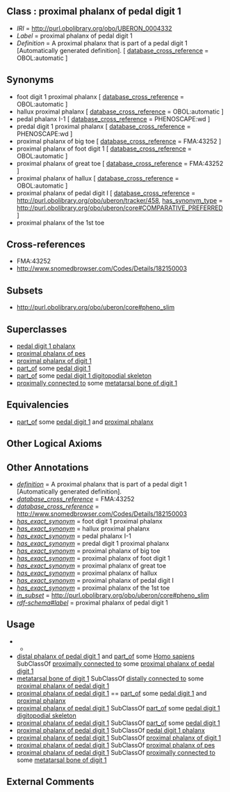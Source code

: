 
## Class : proximal phalanx of pedal digit 1

 * *IRI* = http://purl.obolibrary.org/obo/UBERON_0004332
 * *Label* = proximal phalanx of pedal digit 1
 * *Definition* = A proximal phalanx that is part of a pedal digit 1 [Automatically generated definition]. [ [database_cross_reference](../../ef/oboInOwl#hasDbXref.md) = OBOL:automatic ]

## Synonyms

 * foot digit 1 proximal phalanx [ [database_cross_reference](../../ef/oboInOwl#hasDbXref.md) = OBOL:automatic ]
 * hallux proximal phalanx [ [database_cross_reference](../../ef/oboInOwl#hasDbXref.md) = OBOL:automatic ]
 * pedal phalanx I-1 [ [database_cross_reference](../../ef/oboInOwl#hasDbXref.md) = PHENOSCAPE:wd ]
 * predal digit 1 proximal phalanx [ [database_cross_reference](../../ef/oboInOwl#hasDbXref.md) = PHENOSCAPE:wd ]
 * proximal phalanx of big toe [ [database_cross_reference](../../ef/oboInOwl#hasDbXref.md) = FMA:43252 ]
 * proximal phalanx of foot digit 1 [ [database_cross_reference](../../ef/oboInOwl#hasDbXref.md) = OBOL:automatic ]
 * proximal phalanx of great toe [ [database_cross_reference](../../ef/oboInOwl#hasDbXref.md) = FMA:43252 ]
 * proximal phalanx of hallux [ [database_cross_reference](../../ef/oboInOwl#hasDbXref.md) = OBOL:automatic ]
 * proximal phalanx of pedal digit I [ [database_cross_reference](../../ef/oboInOwl#hasDbXref.md) = http://purl.obolibrary.org/obo/uberon/tracker/458, [has_synonym_type](../../pe/oboInOwl#hasSynonymType.md) = http://purl.obolibrary.org/obo/uberon/core#COMPARATIVE_PREFERRED ]
 * proximal phalanx of the 1st toe

## Cross-references

 * FMA:43252
 * http://www.snomedbrowser.com/Codes/Details/182150003

## Subsets

 * http://purl.obolibrary.org/obo/uberon/core#pheno_slim

## Superclasses

 * [pedal digit 1 phalanx](../../UBERON/40/UBERON_0003640.md)
 * [proximal phalanx of pes](../../UBERON/68/UBERON_0003868.md)
 * [proximal phalanx of digit 1](../../UBERON/01/UBERON_0014501.md)
 * [part_of](../../BFO/50/BFO_0000050.md) some [pedal digit 1](../../UBERON/31/UBERON_0003631.md)
 * [part_of](../../BFO/50/BFO_0000050.md) some [pedal digit 1 digitopodial skeleton](../../UBERON/31/UBERON_5103631.md)
 * [proximally connected to](../../core#proximally/to/core#proximally_connected_to.md) some [metatarsal bone of digit 1](../../UBERON/50/UBERON_0003650.md)

## Equivalencies

 * [part_of](../../BFO/50/BFO_0000050.md) some [pedal digit 1](../../UBERON/31/UBERON_0003631.md) and [proximal phalanx](../../UBERON/02/UBERON_0004302.md)

## Other Logical Axioms


## Other Annotations

 * *[definition](../../IAO/15/IAO_0000115.md)* = A proximal phalanx that is part of a pedal digit 1 [Automatically generated definition].
 * *[database_cross_reference](../../ef/oboInOwl#hasDbXref.md)* = FMA:43252
 * *[database_cross_reference](../../ef/oboInOwl#hasDbXref.md)* = http://www.snomedbrowser.com/Codes/Details/182150003
 * *[has_exact_synonym](../../ym/oboInOwl#hasExactSynonym.md)* = foot digit 1 proximal phalanx
 * *[has_exact_synonym](../../ym/oboInOwl#hasExactSynonym.md)* = hallux proximal phalanx
 * *[has_exact_synonym](../../ym/oboInOwl#hasExactSynonym.md)* = pedal phalanx I-1
 * *[has_exact_synonym](../../ym/oboInOwl#hasExactSynonym.md)* = predal digit 1 proximal phalanx
 * *[has_exact_synonym](../../ym/oboInOwl#hasExactSynonym.md)* = proximal phalanx of big toe
 * *[has_exact_synonym](../../ym/oboInOwl#hasExactSynonym.md)* = proximal phalanx of foot digit 1
 * *[has_exact_synonym](../../ym/oboInOwl#hasExactSynonym.md)* = proximal phalanx of great toe
 * *[has_exact_synonym](../../ym/oboInOwl#hasExactSynonym.md)* = proximal phalanx of hallux
 * *[has_exact_synonym](../../ym/oboInOwl#hasExactSynonym.md)* = proximal phalanx of pedal digit I
 * *[has_exact_synonym](../../ym/oboInOwl#hasExactSynonym.md)* = proximal phalanx of the 1st toe
 * *[in_subset](../../et/oboInOwl#inSubset.md)* = http://purl.obolibrary.org/obo/uberon/core#pheno_slim
 * *[rdf-schema#label](../../el/rdf-schema#label.md)* = proximal phalanx of pedal digit 1

## Usage

 * -
 * [distal phalanx of pedal digit 1](../../UBERON/15/UBERON_0004315.md) and [part_of](../../BFO/50/BFO_0000050.md) some [Homo sapiens](../../NCBITaxon/06/NCBITaxon_9606.md) SubClassOf [proximally connected to](../../core#proximally/to/core#proximally_connected_to.md) some [proximal phalanx of pedal digit 1](../../UBERON/32/UBERON_0004332.md)
 * [metatarsal bone of digit 1](../../UBERON/50/UBERON_0003650.md) SubClassOf [distally connected to](../../core#distally/to/core#distally_connected_to.md) some [proximal phalanx of pedal digit 1](../../UBERON/32/UBERON_0004332.md)
 * [proximal phalanx of pedal digit 1](../../UBERON/32/UBERON_0004332.md) == [part_of](../../BFO/50/BFO_0000050.md) some [pedal digit 1](../../UBERON/31/UBERON_0003631.md) and [proximal phalanx](../../UBERON/02/UBERON_0004302.md)
 * [proximal phalanx of pedal digit 1](../../UBERON/32/UBERON_0004332.md) SubClassOf [part_of](../../BFO/50/BFO_0000050.md) some [pedal digit 1 digitopodial skeleton](../../UBERON/31/UBERON_5103631.md)
 * [proximal phalanx of pedal digit 1](../../UBERON/32/UBERON_0004332.md) SubClassOf [part_of](../../BFO/50/BFO_0000050.md) some [pedal digit 1](../../UBERON/31/UBERON_0003631.md)
 * [proximal phalanx of pedal digit 1](../../UBERON/32/UBERON_0004332.md) SubClassOf [pedal digit 1 phalanx](../../UBERON/40/UBERON_0003640.md)
 * [proximal phalanx of pedal digit 1](../../UBERON/32/UBERON_0004332.md) SubClassOf [proximal phalanx of digit 1](../../UBERON/01/UBERON_0014501.md)
 * [proximal phalanx of pedal digit 1](../../UBERON/32/UBERON_0004332.md) SubClassOf [proximal phalanx of pes](../../UBERON/68/UBERON_0003868.md)
 * [proximal phalanx of pedal digit 1](../../UBERON/32/UBERON_0004332.md) SubClassOf [proximally connected to](../../core#proximally/to/core#proximally_connected_to.md) some [metatarsal bone of digit 1](../../UBERON/50/UBERON_0003650.md)

## External Comments

